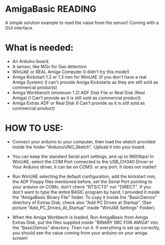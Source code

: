 # AmigaBasic READING
A simple solution example to read the value from the sensor!
Coming with a GUI interface.

# What is needed:
- An Arduino board.
- A sensor, like MQx for Gas detection
- WinUAE or REAL Amiga Computer (I didn't try this mode!)
- Amiga Kickstart 1.2 or 1.3 rom for WinUAE
  (if you don't have a real Amiga System)
  (I can't provide Amiga Kickstarts as they are still sold as commercial products)
- Amiga Workbench (minimum 1.2) ADF Disk File or Real Disk (Real Amiga)
  (I Can't provide as it is still sold as commercial product)
- Amiga Extras ADF or Real Disk
  (I Can't provide as it is still sold as commercial product)

# HOW TO USE:
- Connect your arduino to your computer, then load the sketch provided
  inside the folder "ArduinoUNO_Sketch". Upload it into your board.

- You can keep the standard Serial port settings, and up to 9600bps!
  In WinUAE, select the COM Port connected to the USB_CH340 Driver or 
  Your Arduino driver, it can be on COM3: or any port. It does not
  matter!
  
- Run WinUAE selecting the default configuration, add the kickstart rom,
  the ADF Floppy files mentioned before, set the Serial Port pointing
  to your arduino on COMx, don't check "RTS/CTS" nor "DIRECT".
  If you don't want to type the entire BASIC program by hand, I provided it
  inside the "AmigaBasic Binary File" folder. To copy it inside the "BasicDemos"
  directory of Extras Disk, check also "Add PC Drives at Startup".
  (See picture "Add_PC_Drives_At_Startup" inside "WinUAE Settings" Folder).

- When the Amiga Workbech is loaded, Run AmigaBasic from Amiga Extras Disk,
  put the files supplied inside "BINARY SRC FOR AMIGA"
  into the "BasicDemos" directory.
  Then run it.
  If everything is set up correctly, you should see the value coming
  from your arduino on your amiga screen!
